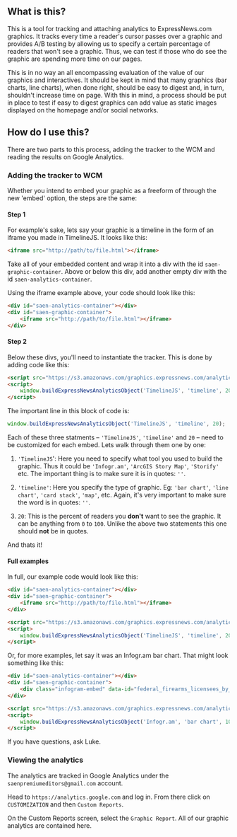 ## What is this?

This is a tool for tracking and attaching analytics to ExpressNews.com graphics. It tracks every time a reader's cursor passes over a graphic and provides A/B testing by allowing us to specify a certain percentage of readers that won't see a graphic. Thus, we can test 
if those who do see the graphic are spending more time on our pages.

This is in no way an all encompassing evaluation of the value of our graphics and interactives. It should be kept in mind that many graphics (bar charts, line charts), when done right, should be easy to digest and, in turn, shouldn't increase time on page. With this in mind, a process should be put in place to test if easy to digest graphics can add value as static images displayed on the homepage and/or social networks.

## How do I use this?

There are two parts to this process, adding the tracker to the WCM and reading the results on Google Analytics.

### Adding the tracker to WCM

Whether you intend to embed your graphic as a freeform of through the new 'embed' option, the steps are the same:

#### Step 1

For example's sake, lets say your graphic is a timeline in the form of an iframe you made in TimelineJS. It looks like this:

```html
<iframe src="http://path/to/file.html"></iframe>
```

Take all of your embedded content and wrap it into a div with the id `saen-graphic-container`. Above or below this div, add another empty div with the id `saen-analytics-container`. 

Using the iframe example above, your code should look like this:

```html
<div id="saen-analytics-container"></div>
<div id="saen-graphic-container">
    <iframe src="http://path/to/file.html"></iframe>
</div>
```

#### Step 2

Below these divs, you'll need to instantiate the tracker. This is done by adding code like this:

```html
<script src="https://s3.amazonaws.com/graphics.expressnews.com/analytics/saen-analytics-object.js"></script>
<script>
    window.buildExpressNewsAnalyticsObject('TimelineJS', 'timeline', 20);
</script>
```

The important line in this block of code is: 

```js
window.buildExpressNewsAnalyticsObject('TimelineJS', 'timeline', 20);
```

Each of these three statments – `'TimelineJS'`, `'timeline'` and `20` – need to be customized for each embed. Lets walk through them one by one:

 1. `'TimelineJS`': Here you need to specify what tool you used to build the graphic. Thus it could be `'Infogr.am'`, `'ArcGIS Story Map'`, `'Storify'` etc. The important thing is to make sure it is in quotes: `''`.

 2. `'timeline'`: Here you specify the type of graphic. Eg: `'bar chart'`, `'line chart'`, `'card stack'`, `'map'`, etc. Again, it's very important to make sure the word is in quotes: `''`.

 3. `20`: This is the percent of readers you **don't** want to see the graphic. It can be anything from `0` to `100`. Unlike the above two statements this one should **not** be in quotes.

And thats it! 

#### Full examples

In full, our example code would look like this:

```html
<div id="saen-analytics-container"></div>
<div id="saen-graphic-container">
    <iframe src="http://path/to/file.html"></iframe>
</div>

<script src="https://s3.amazonaws.com/graphics.expressnews.com/analytics/saen-analytics-object.js"></script>
<script>
    window.buildExpressNewsAnalyticsObject('TimelineJS', 'timeline', 20);
</script>
```

Or, for more examples, let say it was an Infogr.am bar chart. That might look something like this:

```html
<div id="saen-analytics-container"></div>
<div id="saen-graphic-container">
    <div class="infogram-embed" data-id="federal_firearms_licensees_by_state" data-type="interactive" data-title="Federal firearms licensees by state"></div><script>!function(e,t,s,i){var n="InfogramEmbeds",o=e.getElementsByTagName("script"),d=o[0],r=/^http:/.test(e.location)?"http:":"https:";if(/^\/{2}/.test(i)&&(i=r+i),window[n]&&window[n].initialized)window[n].process&&window[n].process();else if(!e.getElementById(s)){var a=e.createElement("script");a.async=1,a.id=s,a.src=i,d.parentNode.insertBefore(a,d)}}(document,0,"infogram-async","//e.infogr.am/js/dist/embed-loader-min.js");</script>
</div>

<script src="https://s3.amazonaws.com/graphics.expressnews.com/analytics/saen-analytics-object.js"></script>
<script>
    window.buildExpressNewsAnalyticsObject('Infogr.am', 'bar chart', 10);
</script>
```

If you have questions, ask Luke.

### Viewing the analytics

The analytics are tracked in Google Analytics under the `saenpremiumeditors@gmail.com` account.

Head to `https://analytics.google.com` and log in. From there click on `CUSTOMIZATION` and then `Custom Reports`.

On the Custom Reports screen, select the `Graphic Report`. All of our graphic analytics are contained here.
